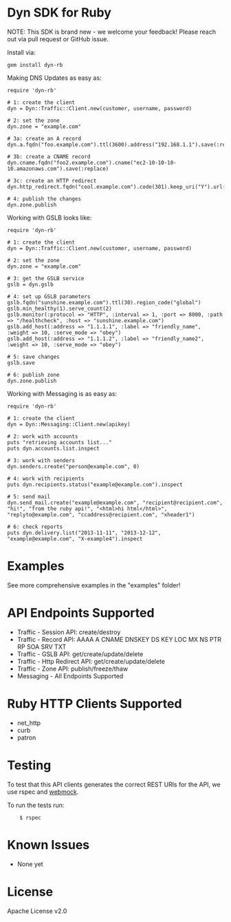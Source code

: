 # Dyn SDK for Ruby

NOTE: This SDK is brand new - we welcome your feedback!
Please reach out via pull request or GitHub issue.

Install via:

    gem install dyn-rb

Making DNS Updates as easy as:

    require 'dyn-rb'

    # 1: create the client
    dyn = Dyn::Traffic::Client.new(customer, username, password)

    # 2: set the zone
    dyn.zone = "example.com"

    # 3a: create an A record
    dyn.a.fqdn("foo.example.com").ttl(3600).address("192.168.1.1").save(:replace)

    # 3b: create a CNAME record
    dyn.cname.fqdn("foo2.example.com").cname("ec2-10-10-10-10.amazonaws.com").save(:replace)

    # 3c: create an HTTP redirect
    dyn.http_redirect.fqdn("cool.example.com").code(301).keep_uri("Y").url("https://maint.example.com").save(:replace)

    # 4: publish the changes
    dyn.zone.publish


Working with GSLB looks like:

    require 'dyn-rb'
   
    # 1: create the client
    dyn = Dyn::Traffic::Client.new(customer, username, password)
   
    # 2: set the zone
    dyn.zone = "example.com"
   
    # 3: get the GSLB service
    gslb = dyn.gslb
   
    # 4: set up GSLB parameters
    gslb.fqdn("sunshine.example.com").ttl(30).region_code("global")
    gslb.min_healthy(1).serve_count(2)
    gslb.monitor(:protocol => "HTTP", :interval => 1, :port => 8000, :path => "/healthcheck", :host => "sunshine.example.com")
    gslb.add_host(:address => "1.1.1.1", :label => "friendly_name", :weight => 10, :serve_mode => "obey")
    gslb.add_host(:address => "1.1.1.2", :label => "friendly_name2", :weight => 10, :serve_mode => "obey")
   
    # 5: save changes
    gslb.save
   
    # 6: publish zone
    dyn.zone.publish

Working with Messaging is as easy as:

    require 'dyn-rb'
    
    # 1: create the client
    dyn = Dyn::Messaging::Client.new(apikey)
    
    # 2: work with accounts
    puts "retrieving accounts list..."
    puts dyn.accounts.list.inspect
    
    # 3: work with senders
    dyn.senders.create("person@example.com", 0)
    
    # 4: work with recipients
    puts dyn.recipients.status("example@example.com").inspect
    
    # 5: send mail
    dyn.send_mail.create("example@example.com", "recipient@recipient.com", "hi!", "from the ruby api!", "<html>hi html</html>", "replyto@example.com", "ccaddress@recipient.com", "xheader1")
    
    # 6: check reports
    puts dyn.delivery.list("2013-11-11", "2013-12-12", "example@example.com", "X-example4").inspect

# Examples

See more comprehensive examples in the "examples" folder!

# API Endpoints Supported

* Traffic - Session API: create/destroy
* Traffic - Record API: AAAA A CNAME DNSKEY DS KEY LOC MX NS PTR RP SOA SRV TXT
* Traffic - GSLB API: get/create/update/delete
* Traffic - Http Redirect API: get/create/update/delete
* Traffic - Zone API: publish/freeze/thaw
* Messaging - All Endpoints Supported

# Ruby HTTP Clients Supported

* net_http
* curb
* patron

# Testing

To test that this API clients generates the correct REST URls for the API,
we use rspec and [webmock](https://github.com/bblimke/webmock).

To run the tests run:

		$ rspec

# Known Issues

* None yet

# License

Apache License v2.0
